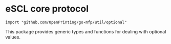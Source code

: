 # eSCL core protocol

```
import "github.com/OpenPrinting/go-mfp/util/optional"
```

This package provides generic types and functions for dealing with
optional values.

<!-- vim:ts=8:sw=4:et:textwidth=72
-->
